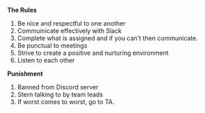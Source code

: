 **The Rules**

1. Be nice and respectful to one another
2. Commuinicate effectively with Slack
3. Complete what is assigned and if you can't then communicate.
4. Be punctual to meetings
5. Strive to create a positive and nurturing environment
6. Listen to each other

**Punishment**

1. Banned from Discord server
2. Stern talking to by team leads
3. If worst comes to worst, go to TA.
